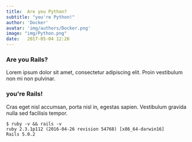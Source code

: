 ```yaml
---
title:  Are you Python?
subtitle: "you're Python!"
author: 'Docker'
avatar: 'img/authors/Docker.png'
image: "img/Python.png"
date:   2017-05-04 12:26
---
```



### Are you Rails?
Lorem ipsum dolor sit amet, consectetur adipiscing elit. Proin vestibulum non mi non pulvinar.

### you're Rails!
Cras eget nisl accumsan, porta nisl in, egestas sapien. Vestibulum gravida nulla sed facilisis tempor.
```
$ ruby -v && rails -v
ruby 2.3.1p112 (2016-04-26 revision 54768) [x86_64-darwin16]
Rails 5.0.2
```